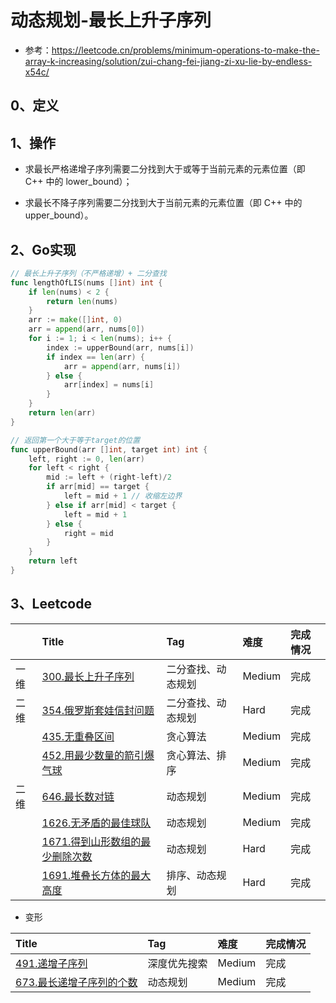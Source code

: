 # 动态规划-最长上升子序列

- 参考：https://leetcode.cn/problems/minimum-operations-to-make-the-array-k-increasing/solution/zui-chang-fei-jiang-zi-xu-lie-by-endless-x54c/

## 0、定义

## 1、操作

- 求最长严格递增子序列需要二分找到大于或等于当前元素的元素位置（即 C++ 中的 lower_bound）；

- 求最长不降子序列需要二分找到大于当前元素的元素位置（即 C++ 中的 upper_bound）。

## 2、Go实现

```go
// 最长上升子序列（不严格递增）+ 二分查找
func lengthOfLIS(nums []int) int {
	if len(nums) < 2 {
		return len(nums)
	}
	arr := make([]int, 0)
	arr = append(arr, nums[0])
	for i := 1; i < len(nums); i++ {
		index := upperBound(arr, nums[i])
		if index == len(arr) {
			arr = append(arr, nums[i])
		} else {
			arr[index] = nums[i]
		}
	}
	return len(arr)
}

// 返回第一个大于等于target的位置
func upperBound(arr []int, target int) int {
	left, right := 0, len(arr)
	for left < right {
		mid := left + (right-left)/2
		if arr[mid] == target {
			left = mid + 1 // 收缩左边界
		} else if arr[mid] < target {
			left = mid + 1
		} else {
			right = mid
		}
	}
	return left
}
```

## 3、Leetcode

|    | Title                                                                                                 | Tag       | 难度     | 完成情况 |
|:---|:------------------------------------------------------------------------------------------------------|:----------|:-------|:-----|
| 一维 | [300.最长上升子序列](https://leetcode.cn/problems/longest-increasing-subsequence/)                           | 二分查找、动态规划 | Medium | 完成   |
| 二维 | [354.俄罗斯套娃信封问题](https://leetcode.cn/problems/russian-doll-envelopes/)                                 | 二分查找、动态规划 | Hard   | 完成   |
|    | [435.无重叠区间](https://leetcode.cn/problems/non-overlapping-intervals/)                                  | 贪心算法      | Medium | 完成   |
|    | [452.用最少数量的箭引爆气球](https://leetcode.cn/problems/minimum-number-of-arrows-to-burst-balloons/)           | 贪心算法、排序   | Medium | 完成   |
| 二维 | [646.最长数对链](https://leetcode.cn/problems/maximum-length-of-pair-chain/)                               | 动态规划      | Medium | 完成   |
|    | [1626.无矛盾的最佳球队](https://leetcode.cn/problems/best-team-with-no-conflicts/)                            | 动态规划      | Medium | 完成   |
|    | [1671.得到山形数组的最少删除次数](https://leetcode.cn/problems/minimum-number-of-removals-to-make-mountain-array/) | 动态规划      | Hard   | 完成   |
|    | [1691.堆叠长方体的最大高度](https://leetcode.cn/problems/maximum-height-by-stacking-cuboids/)                   | 排序、动态规划   | Hard   | 完成   |

- 变形

| Title                                                                                    | Tag    | 难度     | 完成情况 |
|:-----------------------------------------------------------------------------------------|:-------|:-------|:-----|
| [491.递增子序列](https://leetcode.cn/problems/increasing-subsequences/)                       | 深度优先搜索 | Medium | 完成   |
| [673.最长递增子序列的个数](https://leetcode.cn/problems/number-of-longest-increasing-subsequence/) | 动态规划   | Medium | 完成   |
